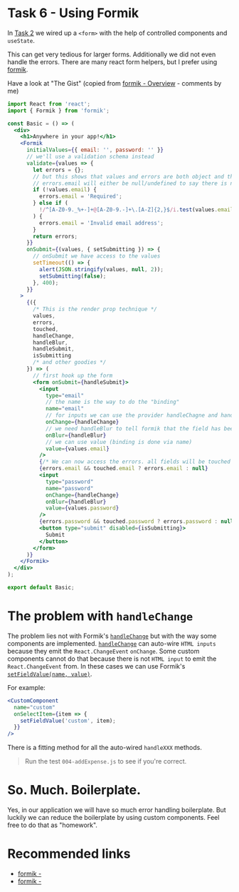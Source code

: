 # Task 6 - Using Formik

In [Task 2](https://github.com/ankri/react-workshop/blob/master/tasks/Task-2.md) we wired up a `<form>` with the help of controlled components and `useState`.

This can get very tedious for larger forms. Additionally we did not even handle the errors. There are many react form helpers, but I prefer using [formik](https://jaredpalmer.com/formik/docs/overview).

Have a look at "The Gist" (copied from [formik - Overview](https://jaredpalmer.com/formik/docs/overview) - comments by me)

```jsx
import React from 'react';
import { Formik } from 'formik';

const Basic = () => (
  <div>
    <h1>Anywhere in your app!</h1>
    <Formik
      initialValues={{ email: '', password: '' }}
      // we'll use a validation schema instead
      validate={values => {
        let errors = {};
        // but this shows that values and errors are both object and their properties match the name of the fields (inputs)
        // errors.email will either be null/undefined to say there is no error, or a 'string' with the error message
        if (!values.email) {
          errors.email = 'Required';
        } else if (
          !/^[A-Z0-9._%+-]+@[A-Z0-9.-]+\.[A-Z]{2,}$/i.test(values.email)
        ) {
          errors.email = 'Invalid email address';
        }
        return errors;
      }}
      onSubmit={(values, { setSubmitting }) => {
        // onSubmit we have access to the values
        setTimeout(() => {
          alert(JSON.stringify(values, null, 2));
          setSubmitting(false);
        }, 400);
      }}
    >
      {({
        /* This is the render prop technique */
        values,
        errors,
        touched,
        handleChange,
        handleBlur,
        handleSubmit,
        isSubmitting
        /* and other goodies */
      }) => (
        // first hook up the form
        <form onSubmit={handleSubmit}>
          <input
            type="email"
            // the name is the way to do the "binding"
            name="email"
            // for inputs we can use the provider handleChagne and handleBlur methods
            onChange={handleChange}
            // we need handleBlur to tell formik that the field has been touched
            onBlur={handleBlur}
            // we can use value (binding is done via name)
            value={values.email}
          />
          {/* We can now access the errors. all fields will be touched when the user submits the form */}
          {errors.email && touched.email ? errors.email : null}
          <input
            type="password"
            name="password"
            onChange={handleChange}
            onBlur={handleBlur}
            value={values.password}
          />
          {errors.password && touched.password ? errors.password : null}
          <button type="submit" disabled={isSubmitting}>
            Submit
          </button>
        </form>
      )}
    </Formik>
  </div>
);

export default Basic;
```

# The problem with `handleChange`

The problem lies not with Formik's [`handleChange`](https://jaredpalmer.com/formik/docs/api/formik#handlechange-e-reactchangeevent-any-void) but with the way some components are implemented. [`handleChange`](https://jaredpalmer.com/formik/docs/api/formik#handlechange-e-reactchangeevent-any-void) can auto-wire `HTML inputs` because they emit the `React.ChangeEvent` `onChange`. Some custom components cannot do that because there is not `HTML input` to emit the `React.ChangeEvent` from. In these cases we can use Formik's [`setFieldValue(name, value)`](https://jaredpalmer.com/formik/docs/api/formik#setfieldvalue-field-string-value-any-shouldvalidate-boolean-void).

For example:

```jsx
<CustomComponent
  name="custom"
  onSelectItem={item => {
    setFieldValue('custom', item);
  }}
/>
```

There is a fitting method for all the auto-wired `handleXXX` methods.

> Run the test `004-addExpense.js` to see if you're correct.

# So. Much. Boilerplate.

Yes, in our application we will have so much error handling boilerplate. But luckily we can reduce the boilerplate by using custom [<Field />](https://jaredpalmer.com/formik/docs/api/field) components. Feel free to do that as "homework".

# Recommended links

- [formik - <Formik />](https://jaredpalmer.com/formik/docs/api/formik)
- [formik - <Field />](https://jaredpalmer.com/formik/docs/api/field)

